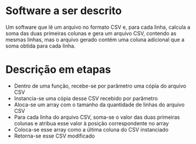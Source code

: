 # Software a ser descrito

Um software que lê um arquivo no formato CSV e, para cada linha, calcula a soma das duas primeiras colunas e gera um arquivo CSV, contendo as mesmas linhas, mas o arquivo gerado contém uma coluna adicional que a soma obtida para cada linha.

# Descrição em etapas


- Dentro de uma função, recebe-se por parâmetro uma cópia do arquivo CSV
- Instancia-se uma cópia desse CSV recebido por parâmetro 
- Aloca-se um array com o tamanho da quantidade de linhas do arquivo CSV
- Para cada linha do arquivo CSV, soma-se o valor das duas primeiras colunas e atribua esse valor à posição correspondente no array
- Coloca-se esse array como a última coluna do CSV instanciado
- Retorna-se esse CSV modificado

